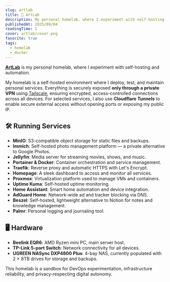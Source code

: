 ```yaml
---
slug: artlab
title: 🏡 ArtLab
description: My personal homelab, where I experiment with self-hosting and automation.
publishedAt: 2025/09/04
readingTime: 1
cover: artlab/cover.png
favorite: true
tags:
  - homelab
  - docker
---
```


[**ArtLab**](https://go.arthurdanjou.fr/status) is my personal homelab, where I experiment with self-hosting and automation.

My homelab is a self-hosted environment where I deploy, test, and maintain personal services. Everything is securely exposed **only through a private VPN** using [Tailscale](https://tailscale.com/), ensuring encrypted, access-controlled connections across all devices.
For selected services, I also use **Cloudflare Tunnels** to enable secure external access without opening ports or exposing my public IP.

## 🛠️ Running Services

- **MinIO**: S3-compatible object storage for static files and backups.
- **Immich**: Self-hosted photo management platform — a private alternative to Google Photos.
- **Jellyfin**: Media server for streaming movies, shows, and music.
- **Portainer & Docker**: Container orchestration and service management.
- **Traefik**: Reverse proxy and automatic HTTPS with Let's Encrypt.
- **Homepage**: A sleek dashboard to access and monitor all services.
- **Proxmox**: Virtualization platform used to manage VMs and containers.
- **Uptime Kuma**: Self-hosted uptime monitoring.
- **Home Assistant**: Smart home automation and device integration.
- **AdGuard Home**: Network-wide ad and tracker blocking via DNS.
- **Beszel**: Self-hosted, lightweight alternative to Notion for notes and knowledge management.
- **Palmr**: Personal logging and journaling tool.

## 🖥️ Hardware

- **Beelink EQR6**: AMD Ryzen mini PC, main server host.
- **TP-Link 5-port Switch**: Network connectivity for all devices.
- **UGREEN NASync DXP4800 Plus**: 4-bay NAS, currently populated with 2 × 8TB drives for storage and backups.

This homelab is a sandbox for DevOps experimentation, infrastructure reliability, and privacy-respecting digital autonomy.
